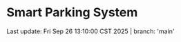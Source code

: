 # Smart Parking System

<!--START_SECTION:status-->
Last update: Fri Sep 26 13:10:00 CST 2025 | branch: 'main'
<!--END_SECTION:status-->

